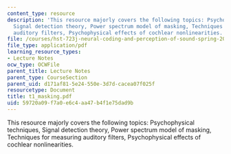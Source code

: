```yaml
---
content_type: resource
description: 'This resource majorly covers the following topics: Psychophysical techniques,
  Signal detection theory, Power spectrum model of masking, Techniques for measuring
  auditory filters, Psychophysical effects of cochlear nonlinearities.'
file: /courses/hst-723j-neural-coding-and-perception-of-sound-spring-2005/59720a09f7a0e6c4aa47b4f1e75dad9b_t1_masking.pdf
file_type: application/pdf
learning_resource_types:
- Lecture Notes
ocw_type: OCWFile
parent_title: Lecture Notes
parent_type: CourseSection
parent_uid: d171af81-5e24-550e-3d7d-cacea07f025f
resourcetype: Document
title: t1_masking.pdf
uid: 59720a09-f7a0-e6c4-aa47-b4f1e75dad9b
---
```

This resource majorly covers the following topics: Psychophysical techniques, Signal detection theory, Power spectrum model of masking, Techniques for measuring auditory filters, Psychophysical effects of cochlear nonlinearities.

